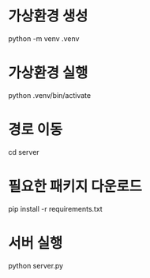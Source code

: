# 가상환경 생성
python -m venv .venv
# 가상환경 실행
python .venv/bin/activate
# 경로 이동
cd server
# 필요한 패키지 다운로드
pip install -r requirements.txt
# 서버 실행
python server.py

